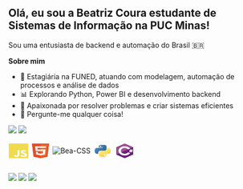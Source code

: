 ## Olá, eu sou a Beatriz Coura estudante de Sistemas de Informação na PUC Minas!

Sou uma entusiasta de backend e automação do Brasil 🇧🇷

**Sobre mim**
- 💼 Estagiária na FUNED, atuando com modelagem, automação de processos e análise de dados
- 📊 Explorando Python, Power BI e desenvolvimento backend
- 🚀 Apaixonada por resolver problemas e criar sistemas eficientes
- 💬 Pergunte-me qualquer coisa!

<div>
        <img height="180em" src="https://github-readme-stats.vercel.app/api?username=beatriz-coura&show_icons=true&theme=shadow_red&include_all_commits=true&count_private=true"/>
        <img height="180em" src="https://github-readme-stats.vercel.app/api/top-langs/?username=beatriz-coura&layout=compact&langs_count=16&theme=shadow_red"/>
</div>




<div style="display: inline_block"><br>
  <img align="center" alt="Bea-Js" height="30" width="40" src="https://raw.githubusercontent.com/devicons/devicon/master/icons/javascript/javascript-plain.svg">
  <img align="center" alt="Bea-HTML" height="30" width="40" src="https://raw.githubusercontent.com/devicons/devicon/master/icons/html5/html5-original.svg">
  <img align="center" alt="Bea-CSS" height="30" width="40" src="https://www.svgrepo.com/show/452185/css-3.svg">
  <img align="center" alt="Bea-Python" height="30" width="40" src="https://raw.githubusercontent.com/devicons/devicon/master/icons/python/python-original.svg">
  <img align="center" alt="Bea-Csharp" height="30" width="40" src="https://raw.githubusercontent.com/devicons/devicon/master/icons/csharp/csharp-original.svg">
</div>
  
  ##
 
<div> 
  <a href="https://www.instagram.com/beatriz.sis?igsh=MXQ4MjZhNDM5NHl1Yw==" target="_blank"><img src="https://img.shields.io/badge/-Instagram-%23E4405F?style=for-the-badge&logo=instagram&logoColor=white" target="_blank"></a>
  <a href = "mailto:beatrizfcoura@gmail.com"><img src="https://img.shields.io/badge/-Gmail-%23333?style=for-the-badge&logo=gmail&logoColor=white" target="_blank"></a>
  <a href="https://www.linkedin.com/in/beatriz-freitas-coura-silva-51883b290" target="_blank"><img src="https://img.shields.io/badge/-LinkedIn-%230077B5?style=for-the-badge&logo=linkedin&logoColor=white" target="_blank"></a> 
  
</div>
